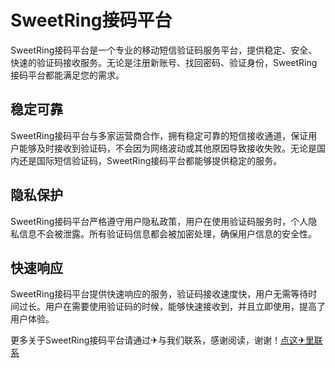 # SweetRing接码平台

SweetRing接码平台是一个专业的移动短信验证码服务平台，提供稳定、安全、快速的验证码接收服务。无论是注册新账号、找回密码、验证身份，SweetRing接码平台都能满足您的需求。

## 稳定可靠

SweetRing接码平台与多家运营商合作，拥有稳定可靠的短信接收通道，保证用户能够及时接收到验证码，不会因为网络波动或其他原因导致接收失败。无论是国内还是国际短信验证码，SweetRing接码平台都能够提供稳定的服务。

## 隐私保护

SweetRing接码平台严格遵守用户隐私政策，用户在使用验证码服务时，个人隐私信息不会被泄露。所有验证码信息都会被加密处理，确保用户信息的安全性。

## 快速响应

SweetRing接码平台提供快速响应的服务，验证码接收速度快，用户无需等待时间过长。用户在需要使用验证码的时候，能够快速接收到，并且立即使用，提高了用户体验。

更多关于SweetRing接码平台请通过✈与我们联系，感谢阅读，谢谢！[点这✈里联系](https://c.k02.cc)